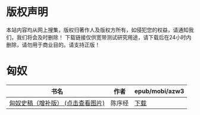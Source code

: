 # 版权声明

本站内容均从网上搜集，版权归著作人及版权方所有，如侵犯您的权益，请通知我们，我们将会及时删除！ 下载链接仅供宽带测试研究用途，请下载后在24小时内删除，请勿用于商业目的。请支持正版！

# 匈奴

| 书名 | 作者 | epub/mobi/azw3 |
| --- | --- | --- |
| [匈奴史稿（增补版） (点击查看图片)](https://www.dushupai.com/attachment/2024/06/06/79f9ecac36e80aa4.jpg) | 陈序经 | [下载](https://url89.ctfile.com/f/31084289-1357030177-a6b1f3?p=8866) |
